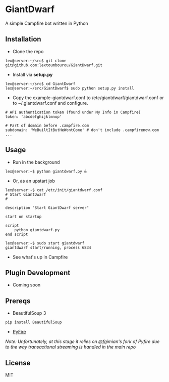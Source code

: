 GiantDwarf
=========
A simple Campfire bot written in Python 

Installation
------------
* Clone the repo

```
lex@server:~/src$ git clone git@github.com:lextoumbourou/GiantDwarf.git
```

* Install via **setup.py**

```
lex@server:~/src$ cd GiantDwarf
lex@server:~/src/GiantDwarf$ sudo python setup.py install 
```

* Copy the example-giantdwarf.conf to /etc/giantdwarf/giantdwarf.conf or to ~/.giantdwarf.conf and configure.

```
# API authentication token (found under My Info in Campfire)
token: 'abcdefghijklmnop'

# Part of domain before .campfire.com
subdomain: 'WeBuiltItButHeWontCome' # don't include .campfirenow.com 
...
```

Usage
-----
* Run in the background

```
lex@server:~$ python giantdwarf.py &
```

* Or, as an upstart job

```
lex@server:~$ cat /etc/init/giantdwarf.conf
# Start GiantDwarf
#

description "Start GiantDwarf server"

start on startup

script
    python giantdwarf.py
end script

lex@server:~$ sudo start giantdwarf
giantdwarf start/running, process 6834
```

* See what's up in Campfire


Plugin Development
-----------------
* Coming soon

Prereqs
------
* BeautifulSoup 3

```
pip install BeautifulSoup
```

* [PyFire](https://github.com/fgimian/pyfire)

*Note: Unfortunately, at this stage it relies on @fgimian's fork of Pyfire due to the way
transactional streaming is handled in the main repo*

License
------
MIT
